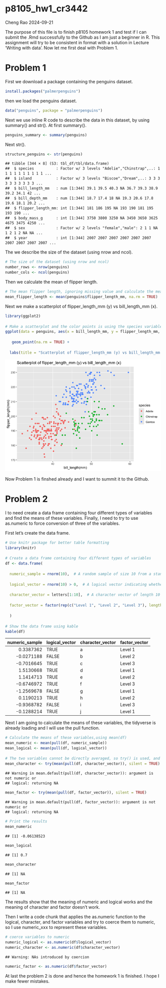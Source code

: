 p8105_hw1_cr3442
================
Cheng Rao
2024-09-21

The purpose of this file is to finish p8105 homework 1 and test if I can
submit the .Rmd successfully to the Github as I am just a beginner in R.
This assignment will try to be consistent in format with a solution in
Lecture ‘Writing with data’. Now let me first deal with Problem 1.

# Problem 1

First we download a package containing the penguins dataset.

``` r
install.packages("palmerpenguins")
```

then we load the penguins dataset.

``` r
data("penguins", package = "palmerpenguins")
```

Next we use inline R code to describe the data in this dataset, by using
summary() and str(). At first summary().

``` r
penguins_summary <- summary(penguins)
```

Next str().

``` r
structure_penguins <- str(penguins)
```

    ## tibble [344 × 8] (S3: tbl_df/tbl/data.frame)
    ##  $ species          : Factor w/ 3 levels "Adelie","Chinstrap",..: 1 1 1 1 1 1 1 1 1 1 ...
    ##  $ island           : Factor w/ 3 levels "Biscoe","Dream",..: 3 3 3 3 3 3 3 3 3 3 ...
    ##  $ bill_length_mm   : num [1:344] 39.1 39.5 40.3 NA 36.7 39.3 38.9 39.2 34.1 42 ...
    ##  $ bill_depth_mm    : num [1:344] 18.7 17.4 18 NA 19.3 20.6 17.8 19.6 18.1 20.2 ...
    ##  $ flipper_length_mm: int [1:344] 181 186 195 NA 193 190 181 195 193 190 ...
    ##  $ body_mass_g      : int [1:344] 3750 3800 3250 NA 3450 3650 3625 4675 3475 4250 ...
    ##  $ sex              : Factor w/ 2 levels "female","male": 2 1 1 NA 1 2 1 2 NA NA ...
    ##  $ year             : int [1:344] 2007 2007 2007 2007 2007 2007 2007 2007 2007 2007 ...

The we describe the size of the dataset (using nrow and ncol).

``` r
# The size of the dataset (using nrow and ncol)
number_rows <- nrow(penguins)
number_cols <- ncol(penguins)
```

Then we calculate the mean of flipper length.

``` r
# The mean flipper length, ignoring missing value and calculate the mean
mean_flipper_length <- mean(penguins$flipper_length_mm, na.rm = TRUE)
```

Next we make a scatterplot of flipper_length_mm (y) vs bill_length_mm
(x).

``` r
library(ggplot2)

# Make a scatterplot and the color points is using the species variable inside of aes, Use na.rm = TRUE to ignore missing values
ggplot(data = penguins, aes(x = bill_length_mm, y = flipper_length_mm, color = species)) +
 
   geom_point(na.rm = TRUE) +
  
  labs(title = "Scatterplot of flipper_length_mm (y) vs bill_length_mm (x)", x = "bill_length(mm)", y = "flipper_length(mm)") 
```

![](p8105_hw1_cr3442_files/figure-gfm/scatterplot-1.png)<!-- -->

Now Problem 1 is finshed already and I want to summit it to the Github.

# Problem 2

I to need create a data frame containing four different types of
variables and find the means of these variables. Finally, I need to try
to use as.numeric to force conversion of three of the variables.

First let’s create the data frame.

``` r
# Use knitr package for better table formatting
library(knitr)

# Create a data frame containing four different types of variables
df <- data.frame(
  
  numeric_sample = rnorm(10),  # A random sample of size 10 from a standard Normal distribution
 
  logical_vector = rnorm(10) > 0,  # A logical vector indicating whether elements of the sample are greater than 0
  
  character_vector = letters[1:10],  # A character vector of length 10
  
  factor_vector = factor(rep(c("Level 1", "Level 2", "Level 3"), length.out = 10))  # A factor vector of length 10, with 3 different factor “levels”

  )

# Show the data frame using kable
kable(df)
```

| numeric_sample | logical_vector | character_vector | factor_vector |
|---------------:|:---------------|:-----------------|:--------------|
|      0.3387362 | TRUE           | a                | Level 1       |
|     -0.0271188 | FALSE          | b                | Level 2       |
|     -0.7016645 | TRUE           | c                | Level 3       |
|      1.5130668 | TRUE           | d                | Level 1       |
|      1.1414713 | TRUE           | e                | Level 2       |
|     -0.6746972 | TRUE           | f                | Level 3       |
|     -1.2569678 | FALSE          | g                | Level 1       |
|      0.1190213 | TRUE           | h                | Level 2       |
|     -0.9368782 | FALSE          | i                | Level 3       |
|     -0.1288214 | TRUE           | j                | Level 1       |

Next I am going to calculate the means of these variables, the tidyverse
is already loading and I will use the pull function.

``` r
# Calculate the means of these variables,using mean(df)
mean_numeric <- mean(pull(df, numeric_sample))
mean_logical <- mean(pull(df, logical_vector))

# The two variables cannot be directly averaged, so try() is used, and silent = TRUE is used to suppress the printing of error messages
mean_character <- try(mean(pull(df, character_vector)), silent = TRUE)
```

    ## Warning in mean.default(pull(df, character_vector)): argument is not numeric or
    ## logical: returning NA

``` r
mean_factor <- try(mean(pull(df, factor_vector)), silent = TRUE)
```

    ## Warning in mean.default(pull(df, factor_vector)): argument is not numeric or
    ## logical: returning NA

``` r
# Print the results
mean_numeric
```

    ## [1] -0.06138523

``` r
mean_logical
```

    ## [1] 0.7

``` r
mean_character
```

    ## [1] NA

``` r
mean_factor
```

    ## [1] NA

The results show that the meaning of numeric and logical works and the
meaning of character and factor doesn’t work.

Then I write a code chunk that applies the as.numeric function to the
logical, character, and factor variables and try to coerce them to
numeric, so I use numeric_xxx to represent these variables.

``` r
# coerce variables to numeric
numeric_logical <- as.numeric(df$logical_vector)
numeric_character <- as.numeric(df$character_vector)
```

    ## Warning: NAs introduced by coercion

``` r
numeric_factor <- as.numeric(df$factor_vector)
```

At last the problem 2 is done and hence the homework 1 is finished. I
hope I make fewer mistakes.
